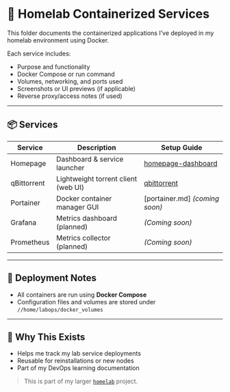 # 🐳 Homelab Containerized Services

This folder documents the containerized applications I’ve deployed in my homelab environment using Docker.

Each service includes:
- Purpose and functionality
- Docker Compose or run command
- Volumes, networking, and ports used
- Screenshots or UI previews (if applicable)
- Reverse proxy/access notes (if used)

---

## 📦 Services

| Service         | Description                        | Setup Guide                             |
|----------------|------------------------------------|------------------------------------------|
| Homepage        | Dashboard & service launcher       | [homepage-dashboard](https://github.com/raoulmoise/homelab/tree/4f24d2abd498cbd578748ce755e7802b76449391/containers/homepage-dashboard) |
| qBittorrent     | Lightweight torrent client (web UI)| [qbittorrent](containers/qbittorrent)     |
| Portainer       | Docker container manager GUI       | [portainer.md] *(coming soon)* |
| Grafana         | Metrics dashboard (planned)        | *(Coming soon)*                          |
| Prometheus      | Metrics collector (planned)        | *(Coming soon)*                          |

---

## 🧱 Deployment Notes

- All containers are run using **Docker Compose**
- Configuration files and volumes are stored under `//home/labops/docker_volumes`

---

## 🧠 Why This Exists

- Helps me track my lab service deployments
- Reusable for reinstallations or new nodes
- Part of my DevOps learning documentation

> This is part of my larger [`homelab`](https://github.com/raoulmoise/homelab) project.
